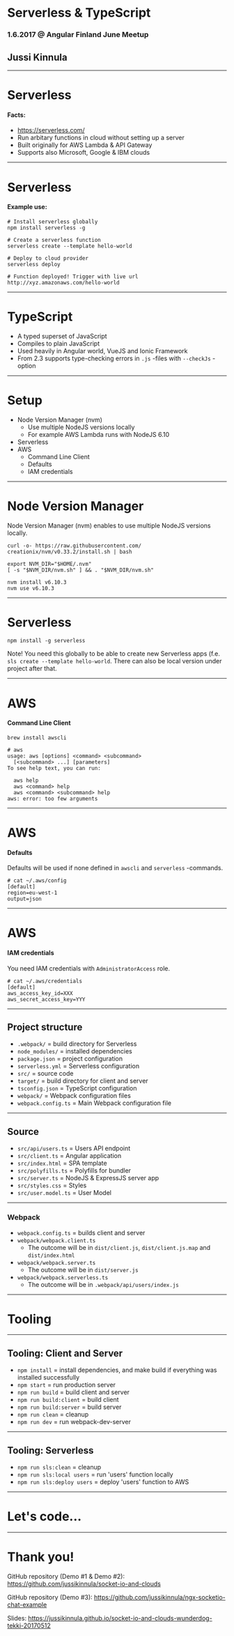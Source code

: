 # Serverless & TypeScript

### 1.6.2017 @ Angular Finland June Meetup

## Jussi Kinnula

---

# Serverless

#### Facts:

- https://serverless.com/
- Run arbitary functions in cloud without setting up a server
- Built originally for AWS Lambda & API Gateway
- Supports also Microsoft, Google & IBM clouds

___

# Serverless

#### Example use:

```
# Install serverless globally
npm install serverless -g

# Create a serverless function
serverless create --template hello-world

# Deploy to cloud provider
serverless deploy

# Function deployed! Trigger with live url
http://xyz.amazonaws.com/hello-world
```

---

# TypeScript

- A typed superset of JavaScript
- Compiles to plain JavaScript
- Used heavily in Angular world, VueJS and Ionic Framework
- From 2.3 supports type-checking errors in `.js` -files with `--checkJs` -option

---

# Setup

- Node Version Manager (nvm)
  + Use multiple NodeJS versions locally
  + For example AWS Lambda runs with NodeJS 6.10
- Serverless
- AWS
  + Command Line Client
  + Defaults
  + IAM credentials

___

# Node Version Manager

Node Version Manager (nvm) enables to use multiple NodeJS versions locally.

`curl -o- https://raw.githubusercontent.com/ creationix/nvm/v0.33.2/install.sh | bash`

```
export NVM_DIR="$HOME/.nvm"
[ -s "$NVM_DIR/nvm.sh" ] && . "$NVM_DIR/nvm.sh"
```

```
nvm install v6.10.3
nvm use v6.10.3
```

___

# Serverless

`npm install -g serverless`

Note! You need this globally to be able to create new Serverless apps (f.e. `sls create --template hello-world`. There can also be local version under project after that.

___

# AWS

#### Command Line Client

`brew install awscli`

```
# aws
usage: aws [options] <command> <subcommand>
  [<subcommand> ...] [parameters]
To see help text, you can run:

  aws help
  aws <command> help
  aws <command> <subcommand> help
aws: error: too few arguments
```

___

# AWS

#### Defaults

Defaults will be used if none defined in `awscli` and `serverless` -commands.

```
# cat ~/.aws/config
[default]
region=eu-west-1
output=json
```

___

# AWS

#### IAM credentials

You need IAM credentials with `AdministratorAccess` role.

```
# cat ~/.aws/credentials
[default]
aws_access_key_id=XXX
aws_secret_access_key=YYY
```

---

## Project structure

- `.webpack/` = build directory for Serverless
- `node_modules/` = installed dependencies
- `package.json` = project configuration
- `serverless.yml` = Serverless configuration
- `src/` = source code
- `target/` = build directory for client and server
- `tsconfig.json` = TypeScript configuration
- `webpack/` = Webpack configuration files
- `webpack.config.ts` = Main Webpack configuration file

___

## Source

- `src/api/users.ts` = Users API endpoint
- `src/client.ts` = Angular application
- `src/index.html` = SPA template
- `src/polyfills.ts` = Polyfills for bundler
- `src/server.ts` = NodeJS & ExpressJS server app
- `src/styles.css` = Styles
- `src/user.model.ts` = User Model

___

### Webpack

- `webpack.config.ts` = builds client and server
- `webpack/webpack.client.ts`
  + The outcome will be in `dist/client.js`, `dist/client.js.map` and `dist/index.html`
- `webpack/webpack.server.ts`
  + The outcome will be in `dist/server.js`
- `webpack/webpack.serverless.ts`
  + The outcome will be in `.webpack/api/users/index.js`

---

# Tooling

___

## Tooling: Client and Server

- `npm install` = install dependencies, and make build if everything was installed successfully
- `npm start` = run production server
- `npm run build` = build client and server
- `npm run build:client` = build client
- `npm run build:server` = build server
- `npm run clean` = cleanup
- `npm run dev` = run webpack-dev-server

___

## Tooling: Serverless

- `npm run sls:clean` = cleanup
- `npm run sls:local users` = run 'users' function locally
- `npm run sls:deploy users` = deploy 'users' function to AWS

---

# Let's code...

---

# Thank you!

GitHub repository (Demo #1 & Demo #2):
https://github.com/jussikinnula/socket-io-and-clouds

GitHub repository (Demo #3):
https://github.com/jussikinnula/ngx-socketio-chat-example

Slides:
https://jussikinnula.github.io/socket-io-and-clouds-wunderdog-tekki-20170512

